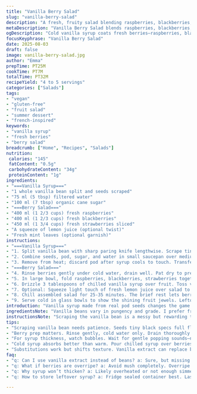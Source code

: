 ```yaml
---
title: "Vanilla Berry Salad"
slug: "vanilla-berry-salad"
description: "A fresh, fruity salad blending raspberries, blackberries, and strawberries tossed gently in a fragrant vanilla syrup. Slight tweaks to sugar and water ratios balance natural berry tartness. Replacing cherries with blackberries adds earthier depth while hinting at surrounding summer fields. The syrup simmered with real vanilla pod seeds enhances aroma and color, glossy fruit glistens under light. Chill to meld flavors into a cool fresh bite. Great for vegan, gluten-free, and allergy-conscious diets. Simple, vibrant, and versatile—a tweak to classic berry salads with nuanced sweetness and texture contrast."
metaDescription: "Vanilla Berry Salad blends raspberries, blackberries, and strawberries with a cold vanilla syrup glaze. Fresh berries kept crisp, syrup thickened just right, chill before serving."
ogDescription: "Cold vanilla syrup coats fresh berries—raspberries, blackberries, strawberries. Chill long enough, berries soak up vanilla’s subtle sweetness. Bite snaps, juices balance tart and smooth."
focusKeyphrase: "Vanilla Berry Salad"
date: 2025-08-03
draft: false
image: vanilla-berry-salad.jpg
author: "Emma"
prepTime: PT25M
cookTime: PT7M
totalTime: PT32M
recipeYield: "4 to 5 servings"
categories: ["Salads"]
tags:
- "vegan"
- "gluten-free"
- "fruit salad"
- "summer dessert"
- "french-inspired"
keywords:
- "vanilla syrup"
- "fresh berries"
- "berry salad"
breadcrumb: ["Home", "Recipes", "Salads"]
nutrition: 
 calories: "145"
 fatContent: "0.5g"
 carbohydrateContent: "34g"
 proteinContent: "1g"
ingredients:
- "===Vanilla Syrup==="
- "1 whole vanilla bean split and seeds scraped"
- "75 ml (5 tbsp) filtered water"
- "100 ml (7 tbsp) organic cane sugar"
- "===Berry Salad==="
- "400 ml (1 2/3 cups) fresh raspberries"
- "400 ml (1 2/3 cups) fresh blackberries"
- "450 ml (1 3/4 cups) fresh strawberries sliced"
- "A squeeze of lemon juice (optional twist)"
- "Fresh mint leaves (optional garnish)"
instructions:
- "===Vanilla Syrup==="
- "1. Split vanilla bean with sharp paring knife lengthwise. Scrape tiny black seeds out carefully—these are the flavor powerhouse. Keep pod for simmering, don't throw away."
- "2. Combine seeds, pod, sugar, and water in small saucepan over medium heat. Stir as it comes to gentle boil. Sugar dissolves, syrup thickens slightly. You want a syrup that coats the back of a spoon, not full caramel. Should take 6-8 minutes depending on stove."
- "3. Remove from heat; discard pod after syrup cools to touch. Transfer syrup to glass bowl. Refrigerate until completely cold, about 45 minutes. Cold syrup will adhere better to berries than warm."
- "===Berry Salad==="
- "4. Rinse berries gently under cold water, drain well. Pat dry to prevent sogginess; wet fruit kills crunch and dilutes syrup flavor significantly."
- "5. In large bowl, fold raspberries, blackberries, strawberries together. Avoid smashing berries—too much pressure makes a mushy mess. You want the snap and bite intact."
- "6. Drizzle 3 tablespoons of chilled vanilla syrup over fruit. Toss very gently once or twice to coat evenly. Overmix and you'll bruise berries releasing bitter juices."
- "7. Optional: Squeeze light touch of fresh lemon juice over salad to brighten flavors and counterbalance syrup’s sweetness. Mint leaves add fresh pop and color."
- "8. Chill assembled salad for 25-35 minutes. The brief rest lets berries soak up subtle vanilla tones; you’ll notice syrup soaking into little crevices, thickening juices slightly."
- "9. Serve cold in glass bowls to show the shining fruit jewels. Leftover syrup can be refrigerated for up to 5 days or frozen for sauces."
introduction: "Vanilla syrup made from real pod seeds changes the game. That aroma—warm, floral, somehow nostalgic—fills my kitchen every time. I moved away from cherries some seasons ago; blackberries bring a deeper, earthier tone that stands up to the syrup’s sweetness without collapsing under weight. Tried this many ways: adjusting sugar, swapping berries, chilling times. Sugar too high? Overpowers delicate berries. Too low? Nothing binds flavor or gives glaze. The moment syrup forms tiny bubbles—notice popping sounds—know it’s time to pull off heat. Sixty minutes chill is a suggestion; sometimes I sneak a taste at 30 minutes—still warm but syrup’s richness hugs fruit well. Berries need gentle hands. I know impatience, but squeeze or smash and you lose all fresh texture and risk bitter juice extraction. My old method of tossing vigorously was a disaster. Less is more here. The salad looks jewel-like—a mosaic of reds and purples glistening—often enough to silence the usual chatter at the table. A splash of lemon juice wakes up the sweetness without stealing attention. Mint? Optional but worth the visual charm and herbal lift. This bowl has saved many summer nights. Served as dessert or alongside cheese plates if you’re inclined, it’s wildly flexible."
ingredientsNote: "Vanilla beans vary in pungency and grade. I prefer fresh, plump, moist beans over dried out pods. If unavailable, a teaspoon of pure vanilla extract can suffice, but loses the aromatic burst that seeds provide. Cane sugar is my choice for caramel notes, but white granulated sugar works. Avoid honey—flavor too dominant for this delicate balance. Berries must be fully ripe but firm; mushy or overly tart fruits spoil texture and mouthfeel. Blackberries instead of cherries bring rustic earthiness—perfect if you want less sharpness. Strawberries complement with acidity and sweetness balance. If raspberries aren’t available, substitute for chopped red currants or frozen thawed berries—though texture dims slightly. The water quantity adjusts if you want thicker syrup—less water—or lighter drizzle—more water. Keep syrup refrigerated after use to prevent fermenting; lasts almost a week. The warming and cooling stages matter—fast cooling can trap too much moisture on fruit; slow cooling leads to sticky clumps. Watch closely."
instructionsNote: "Scraping the vanilla bean is a messy but rewarding task; seeds imbue syrup with specks of black that visually hint at homemade quality. Don’t rush simmer; sugar must dissolve fully but avoid boiling hard, which darkens syrup and makes it bitter. Gentle bubble formation is the sweet spot—listen for faint pops and smell the intensified vanilla aroma. Let syrup cool uncovered to reduce steam condensation locking moisture into vinegar-like off flavors. In berry preparation, soak and pat dry properly to avoid watering down syrup and causing the fruit to collapse prematurely. Toss berries very lightly with syrup—tossing a few times max—to prevent crushing fragile fruit. The syrup thickens in fridge, so adding a little more freshly chilled syrup before serving can revive glaze. Resting salad chilled melds flavors and softens vanilla notes subtly into fruit juices; don’t skip this step. Leftover syrup is a gem for cocktails, pancakes, or drizzle over vegan ice cream. Container should be airtight. Common snafus? Rushing cooling, stomping berries, syrup that’s too thin or thick—adjust water and sugar next round accordingly. Next time, try dropping in a cinnamon stick in syrup for layered spice twist or a splash of balsamic vinegar with lemon for sharper tang."
tips:
- "Scraping vanilla bean needs patience. Seeds tiny black specs full flavor. Don’t waste pod—simmer it, then discard after syrup cools—adds gentle aroma boost. Avoid rushing simmer boil; soft bubbling tells you sugar dissolved but syrup not bitter yet."
- "Berry prep matters. Rinse gently, cold water only. Drain thoroughly. Pat fruit dry or syrup thins out and fruit gets mushy fast. Toss berries lightly—smashing releases bitter juice. Hold back on stirring, fold one or two times max."
- "For syrup thickness, watch bubbles. Wait for gentle popping sounds—not a full boil. That’s goldilocks zone. Remove heat then. Syrup will coat spoon back, not stick like caramel or runny water. After cool down, refrigerate at least 45 minutes to thicken."
- "Cold syrup absorbs better than warm. Pour chilled syrup over berries just before chilling salad itself. Chill 25-35 mins, not longer or berries soggy. Syrup starts soaking in cracks; juices thicken, flavor balances between tart and sweet."
- "Substitutions work but shifts texture. Vanilla extract can replace bean but losing those black seeds means visual hint disappears. Cane sugar preferred for caramel notes; white sugar works but honey throws flavor off balance. Blackberries for earthiness. Swap raspberries with red currants if needed but texture changes."
faq:
- "q: Can I use vanilla extract instead of beans? a: Sure, but missing seeds means less visual cues and less textural complexity in syrup. Extract gives flavor but not same subtle aroma layering you get from pod simmering. Still works but less punch."
- "q: What if berries are overripe? a: Avoid mush completely. Overripe lose crunch fast and syrup dilutes too much. Try drier fruit or quick toss syrup to prevent collapse. If soft berries, chill shorter time; flavor can skew sour if left too long."
- "q: Why syrup won’t thicken? a: Likely overheated or not enough simmer time. If boiling hard, sugar burns or caramelizes; syrup bitter, thin. Gentle bubbles only. After simmer, cooling and fridge time thicken syrup slowly, don’t rush either step."
- "q: How to store leftover syrup? a: Fridge sealed container best. Lasts almost week but watch for mold or ferment signs. Freezing possible, keeps longer but may separate slightly. Thaw slowly. Airtight—avoid moisture contamination. Label date for safety."

---
```

